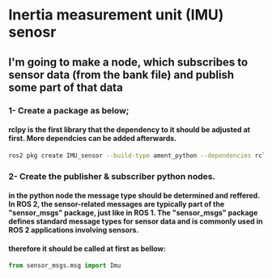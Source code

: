 # Inertia measurement unit (IMU) senosr
## I'm going to make a node, which subscribes to sensor data (from the bank file) and publish some part of that data

### 1- Create a package as below;
#### rclpy is the first library that the dependency to it should be adjusted at first. More dependcies can be added afterwards.
```bash
ros2 pkg create IMU_sensor --build-type ament_python --dependencies rclpy
```
### 2- Create the publisher & subscriber python nodes. 

#### in the python node the message type should be determined and reffered. In ROS 2, the sensor-related messages are typically part of the "sensor_msgs" package, just like in ROS 1. The "sensor_msgs" package defines standard message types for sensor data and is commonly used in ROS 2 applications involving sensors.

#### therefore it should be called at first as bellow: 
```python
from sensor_msgs.msg import Imu
```


